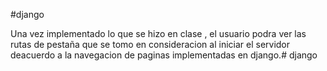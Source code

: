 #django

Una vez implementado lo que se hizo en clase , el usuario podra ver las rutas de pestaña que se tomo en consideracion al iniciar el servidor deacuerdo a la navegacion de paginas implementadas en django.# django
